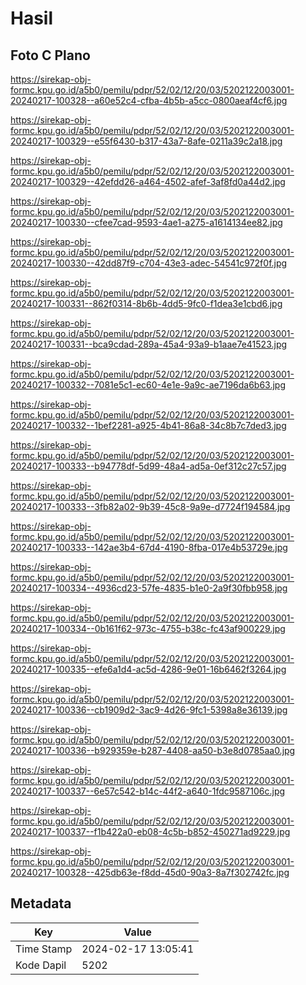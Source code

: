 # Hasil

## Foto C Plano

https://sirekap-obj-formc.kpu.go.id/a5b0/pemilu/pdpr/52/02/12/20/03/5202122003001-20240217-100328--a60e52c4-cfba-4b5b-a5cc-0800aeaf4cf6.jpg

https://sirekap-obj-formc.kpu.go.id/a5b0/pemilu/pdpr/52/02/12/20/03/5202122003001-20240217-100329--e55f6430-b317-43a7-8afe-0211a39c2a18.jpg

https://sirekap-obj-formc.kpu.go.id/a5b0/pemilu/pdpr/52/02/12/20/03/5202122003001-20240217-100329--42efdd26-a464-4502-afef-3af8fd0a44d2.jpg

https://sirekap-obj-formc.kpu.go.id/a5b0/pemilu/pdpr/52/02/12/20/03/5202122003001-20240217-100330--cfee7cad-9593-4ae1-a275-a1614134ee82.jpg

https://sirekap-obj-formc.kpu.go.id/a5b0/pemilu/pdpr/52/02/12/20/03/5202122003001-20240217-100330--42dd87f9-c704-43e3-adec-54541c972f0f.jpg

https://sirekap-obj-formc.kpu.go.id/a5b0/pemilu/pdpr/52/02/12/20/03/5202122003001-20240217-100331--862f0314-8b6b-4dd5-9fc0-f1dea3e1cbd6.jpg

https://sirekap-obj-formc.kpu.go.id/a5b0/pemilu/pdpr/52/02/12/20/03/5202122003001-20240217-100331--bca9cdad-289a-45a4-93a9-b1aae7e41523.jpg

https://sirekap-obj-formc.kpu.go.id/a5b0/pemilu/pdpr/52/02/12/20/03/5202122003001-20240217-100332--7081e5c1-ec60-4e1e-9a9c-ae7196da6b63.jpg

https://sirekap-obj-formc.kpu.go.id/a5b0/pemilu/pdpr/52/02/12/20/03/5202122003001-20240217-100332--1bef2281-a925-4b41-86a8-34c8b7c7ded3.jpg

https://sirekap-obj-formc.kpu.go.id/a5b0/pemilu/pdpr/52/02/12/20/03/5202122003001-20240217-100333--b94778df-5d99-48a4-ad5a-0ef312c27c57.jpg

https://sirekap-obj-formc.kpu.go.id/a5b0/pemilu/pdpr/52/02/12/20/03/5202122003001-20240217-100333--3fb82a02-9b39-45c8-9a9e-d7724f194584.jpg

https://sirekap-obj-formc.kpu.go.id/a5b0/pemilu/pdpr/52/02/12/20/03/5202122003001-20240217-100333--142ae3b4-67d4-4190-8fba-017e4b53729e.jpg

https://sirekap-obj-formc.kpu.go.id/a5b0/pemilu/pdpr/52/02/12/20/03/5202122003001-20240217-100334--4936cd23-57fe-4835-b1e0-2a9f30fbb958.jpg

https://sirekap-obj-formc.kpu.go.id/a5b0/pemilu/pdpr/52/02/12/20/03/5202122003001-20240217-100334--0b161f62-973c-4755-b38c-fc43af900229.jpg

https://sirekap-obj-formc.kpu.go.id/a5b0/pemilu/pdpr/52/02/12/20/03/5202122003001-20240217-100335--efe6a1d4-ac5d-4286-9e01-16b6462f3264.jpg

https://sirekap-obj-formc.kpu.go.id/a5b0/pemilu/pdpr/52/02/12/20/03/5202122003001-20240217-100336--cb1909d2-3ac9-4d26-9fc1-5398a8e36139.jpg

https://sirekap-obj-formc.kpu.go.id/a5b0/pemilu/pdpr/52/02/12/20/03/5202122003001-20240217-100336--b929359e-b287-4408-aa50-b3e8d0785aa0.jpg

https://sirekap-obj-formc.kpu.go.id/a5b0/pemilu/pdpr/52/02/12/20/03/5202122003001-20240217-100337--6e57c542-b14c-44f2-a640-1fdc9587106c.jpg

https://sirekap-obj-formc.kpu.go.id/a5b0/pemilu/pdpr/52/02/12/20/03/5202122003001-20240217-100337--f1b422a0-eb08-4c5b-b852-450271ad9229.jpg

https://sirekap-obj-formc.kpu.go.id/a5b0/pemilu/pdpr/52/02/12/20/03/5202122003001-20240217-100328--425db63e-f8dd-45d0-90a3-8a7f302742fc.jpg


## Metadata

| Key        | Value               |
| ---------- | ------------------- |
| Time Stamp | 2024-02-17 13:05:41 |
| Kode Dapil | 5202                |



